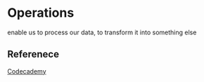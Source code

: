 # Operations

enable us to process our data, to transform it into something else

## Referenece

[Codecademy](www.codecademy.com)
